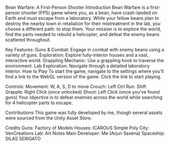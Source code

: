 Bean Warfare: A First-Person Shooter
Introduction
Bean Warfare is a first-person shooter (FPS) game where you, as a bean, have crash-landed on Earth and must escape from a laboratory. While your fellow beans plan to destroy the nearby town in retaliation for their mistreatment in the lab, 
you choose a different path: to stop them. Your mission is to explore the world, find the parts needed to rebuild a helicopter, and defeat the enemy beans scattered throughout.

Key Features:
Guns & Combat: Engage in combat with enemy beans using a variety of guns.
Exploration: Explore fully-interior houses and a vast, interactive world.
Grappling Mechanic: Use a grappling hook to traverse the environment.
Lab Exploration: Navigate through a detailed laboratory interior.
How to Play
To start the game, navigate to the settings where you'll find a link to the WebGL version of the game. Click the link to start playing.

Controls:
Movement: W, A, S, D to move
Crouch: Left Ctrl
Run: Shift
Grapple: Right Click (once unlocked)
Shoot: Left Click (once you've found guns)
Your objective is to defeat enemies across the world while searching for 4 helicopter parts to escape.

Contributions
This game was fully developed by me, though several assets were sourced from the Unity Asset Store.

Credits
Guns: Factory of Models
Houses: ICAROUS
Simple Poly City: VenCreations
Lab: Art Notes
Main Developer: Me (Arjun Saxena)
Spaceship: SILAS SERIGATO
